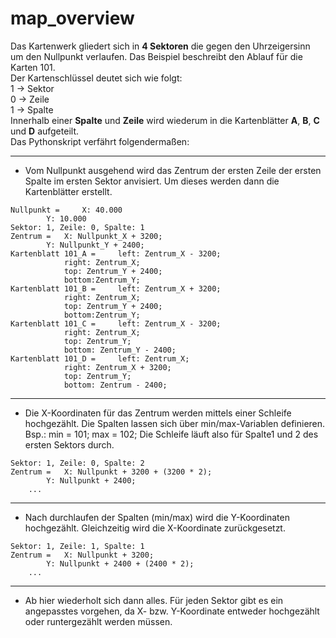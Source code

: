 # map_overview

Das Kartenwerk gliedert sich in __4 Sektoren__ die gegen den Uhrzeigersinn um den Nullpunkt verlaufen. Das Beispiel beschreibt den Ablauf für die Karten 101.  
Der Kartenschlüssel deutet sich wie folgt:  
1 -> Sektor  
0 -> Zeile  
1 -> Spalte  
Innerhalb einer __Spalte__ und __Zeile__ wird wiederum in die Kartenblätter __A__, __B__, __C__ und __D__ aufgeteilt.  
Das Pythonskript verfährt folgendermaßen:

--------------------------------------------------------------
* Vom Nullpunkt ausgehend wird das Zentrum der ersten Zeile der ersten Spalte im ersten Sektor anvisiert. Um dieses werden dann die Kartenblätter erstellt.

```
Nullpunkt = 	X: 40.000
		Y: 10.000
Sektor: 1, Zeile: 0, Spalte: 1
Zentrum = 	X: Nullpunkt_X + 3200; 
		Y: Nullpunkt_Y + 2400;
Kartenblatt 101_A = 	left: Zentrum_X - 3200;
			right: Zentrum_X;
			top: Zentrum_Y + 2400;			
			bottom:Zentrum_Y;
Kartenblatt 101_B = 	left: Zentrum_X + 3200;
			right: Zentrum_X;
			top: Zentrum_Y + 2400;			
			bottom:Zentrum_Y; 
Kartenblatt 101_C = 	left: Zentrum_X - 3200;
			right: Zentrum_X;
			top: Zentrum_Y;
			bottom: Zentrum_Y - 2400;
Kartenblatt 101_D = 	left: Zentrum_X;
			right: Zentrum_X + 3200;
			top: Zentrum_Y;
			bottom: Zentrum - 2400;
```
--------------------------------------------------------------
* Die X-Koordinaten für das Zentrum werden mittels einer Schleife hochgezählt. Die Spalten lassen sich über min/max-Variablen definieren. Bsp.: min = 101; max = 102; Die Schleife läuft also für Spalte1 und 2 des ersten Sektors durch.
```
Sektor: 1, Zeile: 0, Spalte: 2
Zentrum = 	X: Nullpunkt + 3200 + (3200 * 2); 
		Y: Nullpunkt + 2400;
	...
```
--------------------------------------------------------------
* Nach durchlaufen der Spalten (min/max) wird die Y-Koordinaten hochgezählt. Gleichzeitig wird die X-Koordinate zurückgesetzt.
```
Sektor: 1, Zeile: 1, Spalte: 1
Zentrum = 	X: Nullpunkt + 3200; 
		Y: Nullpunkt + 2400 + (2400 * 2);
	...	
```
--------------------------------------------------------------
* Ab hier wiederholt sich dann alles. Für jeden Sektor gibt es ein angepasstes vorgehen, da X- bzw. Y-Koordinate entweder hochgezählt oder runtergezählt werden müssen.

